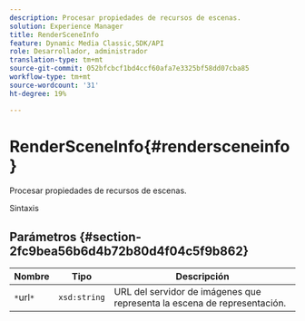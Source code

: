 ```yaml
---
description: Procesar propiedades de recursos de escenas.
solution: Experience Manager
title: RenderSceneInfo
feature: Dynamic Media Classic,SDK/API
role: Desarrollador, administrador
translation-type: tm+mt
source-git-commit: 052bfcbcf1bd4ccf60afa7e3325bf58dd07cba85
workflow-type: tm+mt
source-wordcount: '31'
ht-degree: 19%

---
```



# RenderSceneInfo{#rendersceneinfo}

Procesar propiedades de recursos de escenas.

Sintaxis

## Parámetros {#section-2fc9bea56b6d4b72b80d4f04c5f9b862}

| Nombre | Tipo | Descripción |
|---|---|---|
| `*`url`*` | `xsd:string` | URL del servidor de imágenes que representa la escena de representación. |

